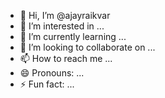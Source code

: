 - 👋 Hi, I’m @ajayraikvar
- 👀 I’m interested in ...
- 🌱 I’m currently learning ...
- 💞️ I’m looking to collaborate on ...
- 📫 How to reach me ...
- 😄 Pronouns: ...
- ⚡ Fun fact: ...

<!---
ajayraikvar/ajayraikvar is a ✨ special ✨ repository because its `README.md` (this file) appears on your GitHub profile.
You can click the Preview link to take a look at your changes.
--->
